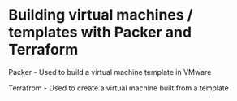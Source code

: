 # Building virtual machines / templates with Packer and Terraform

Packer - Used to build a virtual machine template in VMware

Terrafrom - Used to create a virtual machine built from a template
